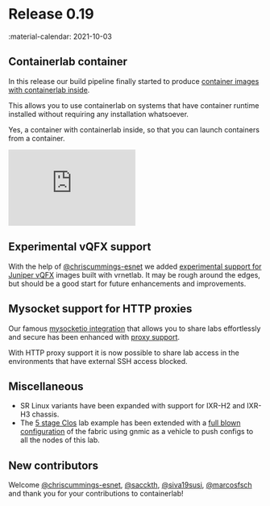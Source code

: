 # Release 0.19
:material-calendar: 2021-10-03

## Containerlab container
In this release our build pipeline finally started to produce [container images with containerlab inside](../install.md#container).

This allows you to use containerlab on systems that have container runtime installed without requiring any installation whatsoever.

Yes, a container with containerlab inside, so that you can launch containers from a container.

<div style="width:50%;height:0;padding-bottom:30%;position:relative;"><iframe src="https://giphy.com/embed/7pHTiZYbAoq40" width="100%" height="100%" style="position:absolute" frameBorder="0" class="giphy-embed" allowFullScreen></iframe></div>

## Experimental vQFX support
With the help of [@chriscummings-esnet](https://github.com/chriscummings-esnet) we added [experimental support for Juniper vQFX](../manual/kinds/vr-vqfx.md) images built with vrnetlab. It may be rough around the edges, but should be a good start for future enhancements and improvements.

## Mysocket support for HTTP proxies
Our famous [mysocketio integration](../manual/published-ports.md) that allows you to share labs effortlessly and secure has been enhanced with [proxy support](../manual/published-ports.md#proxy).

With HTTP proxy support it is now possible to share lab access in the environments that have external SSH access blocked.

## Miscellaneous

* SR Linux variants have been expanded with support for IXR-H2 and IXR-H3 chassis.
* The [5 stage Clos](../lab-examples/min-5clos.md) lab example has been extended with a [full blown configuration](../lab-examples/min-5clos.md#configuration-setup) of the fabric using gnmic as a vehicle to push configs to all the nodes of this lab.

## New contributors
Welcome [@chriscummings-esnet](https://github.com/chriscummings-esnet), [@sacckth](https://github.com/sacckth), [@siva19susi](https://github.com/siva19susi), [@marcosfsch](https://github.com/marcosfsch) and thank you for your contributions to containerlab!
